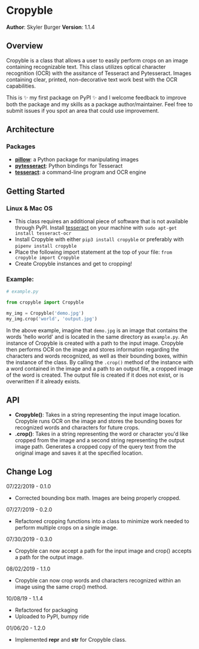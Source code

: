 # Cropyble

**Author**: Skyler Burger
**Version**: 1.1.4

## Overview
Cropyble is a class that allows a user to easily perform crops on an image containing recognizable text. This class utilizes optical character recognition (OCR) with the assitance of Tesseract and Pytesseract. Images containing clear, printed, non-decorative text work best with the OCR capabilities.

This is :sparkles: my first package on PyPI :sparkles: and I welcome feedback to improve both the package and my skills as a package author/maintainer. Feel free to submit issues if you spot an area that could use improvement. 

## Architecture
### Packages
- [**pillow**](https://python-pillow.org/): a Python package for manipulating images
- [**pytesseract**](https://github.com/madmaze/pytesseract): Python bindings for Tesseract
- [**tesseract**](https://github.com/tesseract-ocr/tesseract): a command-line program and OCR engine

## Getting Started
### Linux & Mac OS
- This class requires an additional piece of software that is not available through PyPI. Install [tesseract](https://github.com/tesseract-ocr/tesseract) on your machine with `sudo apt-get install tesseract-ocr`
- Install Cropyble with either `pip3 install cropyble` or preferably with `pipenv install cropyble`
- Place the following import statement at the top of your file: `from cropyble import Cropyble`
- Create Cropyble instances and get to cropping!

### Example:
````python
# example.py

from cropyble import Cropyble

my_img = Cropyble('demo.jpg')
my_img.crop('world', 'output.jpg')
````
In the above example, imagine that `demo.jpg` is an image that contains the words 'hello world' and is located in the same directory as `example.py`. An instance of Cropyble is created with a path to the input image. Cropyble then performs OCR on the image and stores information regarding the characters and words recognized, as well as their bounding boxes, within the instance of the class. By calling the `.crop()` method of the instance with a word contained in the image and a path to an output file, a cropped image of the word is created. The output file is created if it does not exist, or is overwritten if it already exists.

## API
- **Cropyble()**: Takes in a string representing the input image location. Cropyble runs OCR on the image and stores the bounding boxes for recognized words and characters for future crops.
- **.crop()**: Takes in a string representing the word or character you'd like cropped from the image and a second string representing the output image path. Generates a cropped copy of the query text from the original image and saves it at the specified location.

## Change Log
07/22/2019 - 0.1.0
- Corrected bounding box math. Images are being properly cropped.

07/27/2019 - 0.2.0
- Refactored cropping functions into a class to minimize work needed to perform multiple crops on a single image.

07/30/2019 - 0.3.0
- Cropyble can now accept a path for the input image and crop() accepts a path for the output image.

08/02/2019 - 1.1.0
- Cropyble can now crop words and characters recognized within an image using the same crop() method.

10/08/19 - 1.1.4
- Refactored for packaging
- Uploaded to PyPI, bumpy ride

01/06/20 - 1.2.0
- Implemented __repr__ and __str__ for Cropyble class.
